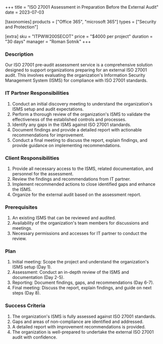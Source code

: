 +++
title = "ISO 27001 Assessment in Preparation Before the External Audit"
date = 2023-07-03

[taxonomies]
products = ["Office 365", "microsoft 365"]
types = ["Security and Protection"]

[extra]
sku = "ITPWW200SECOT"
price = "$4000 per project"
duration = "30 days"
manager = "Roman Sotnik"
+++

### Description

Our ISO 27001 pre-audit assessment service is a comprehensive solution designed to support organizations preparing for an external ISO 27001 audit. This involves evaluating the organization's Information Security Management System (ISMS) for compliance with ISO 27001 standards.

### IT Partner Responsibilities

1. Conduct an initial discovery meeting to understand the organization's ISMS setup and audit expectations.
2. Perform a thorough review of the organization's ISMS to validate the effectiveness of the established controls and processes.
3. Identify any gaps in the ISMS against ISO 27001 standards.
4. Document findings and provide a detailed report with actionable recommendations for improvement.
5. Conduct a final meeting to discuss the report, explain findings, and provide guidance on implementing recommendations.

### Client Responsibilities

1. Provide all necessary access to the ISMS, related documentation, and personnel for the assessment.
2. Review the findings and recommendations from IT partner.
3. Implement recommended actions to close identified gaps and enhance the ISMS.
4. Organize for the external audit based on the assessment report.

### Prerequisites

1. An existing ISMS that can be reviewed and audited.
2. Availability of the organization's team members for discussions and meetings.
3. Necessary permissions and accesses for IT partner to conduct the review.

### Plan

1. Initial meeting: Scope the project and understand the organization's ISMS setup (Day 1).
2. Assessment: Conduct an in-depth review of the ISMS and documentation (Day 2-5).
3. Reporting: Document findings, gaps, and recommendations (Day 6-7).
4. Final meeting: Discuss the report, explain findings, and guide on next steps (Day 8).

### Success Criteria

1. The organization's ISMS is fully assessed against ISO 27001 standards.
2. Gaps and areas of non-compliance are identified and addressed.
3. A detailed report with improvement recommendations is provided.
4. The organization is well-prepared to undertake the external ISO 27001 audit with confidence.






